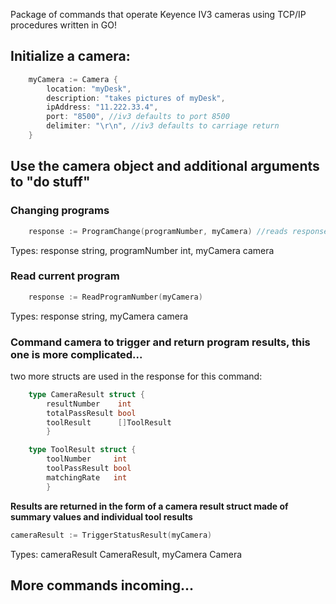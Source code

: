 Package of commands that operate Keyence IV3 cameras using TCP/IP procedures written in GO!

## Initialize a camera:
```go
    myCamera := Camera {
        location: "myDesk",
        description: "takes pictures of myDesk",
        ipAddress: "11.222.33.4",
        port: "8500", //iv3 defaults to port 8500
        delimiter: "\r\n", //iv3 defaults to carriage return
    }
```
## Use the camera object and additional arguments to "do stuff"

### Changing programs
```go
    response := ProgramChange(programNumber, myCamera) //reads response and returns success/unsuccessful
```

Types: response string, programNumber int, myCamera camera

### Read current program
```go
    response := ReadProgramNumber(myCamera)
```

Types: response string, myCamera camera

### Command camera to trigger and return program results, **this one is more complicated...**

two more structs are used in the response for this command:
```go
    type CameraResult struct {
        resultNumber    int
        totalPassResult bool
        toolResult      []ToolResult
        }

    type ToolResult struct {
        toolNumber     int
        toolPassResult bool
        matchingRate   int
        }
```
**Results are returned in the form of a camera result struct made of summary values and individual tool results**
```go
cameraResult := TriggerStatusResult(myCamera)
```
Types: cameraResult CameraResult, myCamera Camera

## More commands incoming...
